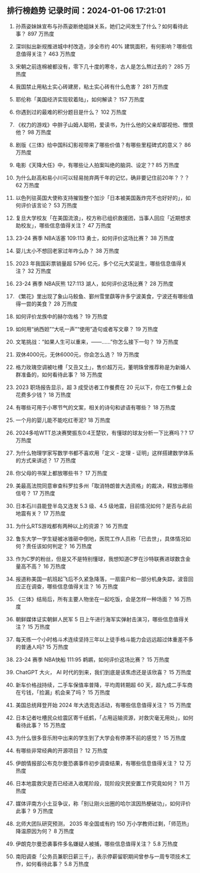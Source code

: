 
## 排行榜趋势 记录时间：2024-01-06 17:21:01
  
  1. 孙燕姿妹妹宣布与孙燕姿断绝姐妹关系，她们之间发生了什么？如何看待此事？ 897 万热度
    
  2. 深圳拟出新规推进城中村改造，涉全市约 40% 建筑面积，有何影响？哪些信息值得关注？ 463 万热度
    
  3. 宋朝之前连棉被都没有，零下几十度的寒冬，古人是怎么熬过去的？ 285 万热度
    
  4. 我国禁止用粘土实心砖建房，粘土实心砖有什么危害？ 281 万热度
    
  5. 耶伦称「美国经济实现软着陆」，如何解读？ 157 万热度
    
  6. 你遇到过的最难的积分题目是什么？ 102 万热度
    
  7. 《权力的游戏》中胖子山姆人聪明，爱读书，为什么他的父亲却鄙视他、憎恨他？ 98 万热度
    
  8. 剧版《三体》给中国科幻影视带来了哪些价值？有哪些里程碑式的意义？ 86 万热度
    
  9. 电影《天降大任》中，有哪些让人拍案叫绝的脑洞、设定？? 85 万热度
    
  10. 为什么赵高和易小川可以轻易抛弃两千年的记忆，确非要记住前20年？？？ 62 万热度
    
  11. 以色列驻英国大使称支持摧毁整个加沙「日本被美国轰炸完不也好好的」，如何评价该言论？ 53 万热度
    
  12. 复旦大学校友「在美国流浪」，校方称已组织救援团，当事人回应「近期想求助校友」，哪些信息值得关注？ 47 万热度
    
  13. 23-24 赛季 NBA活塞 109:113 勇士，如何评价这场比赛？ 38 万热度
    
  14. 婴儿太小不想回老家过年咋么办？ 38 万热度
    
  15. 2023 年我国彩票销量超 5796 亿元，多个亿元大奖诞生，哪些信息值得关注？ 32 万热度
    
  16. 23-24 赛季 NBA灰熊 127:113 湖人，如何评价这场比赛？ 28 万热度
    
  17. 《繁花》里出现了象山马鲛鱼、鄞州雪里蕻等许多宁波美食，宁波还有哪些值得一尝的美食？ 28 万热度
    
  18. 如何评价龙族中的赫尔佐格？ 19 万热度
    
  19. 如何用“纳西妲”“大吼一声”“使用”造句或者写文章？ 19 万热度
    
  20. 文笔挑战：“如果人生可以重来，——……”你怎么接下一句？ 19 万热度
    
  21. 双休4000元，无休6000元，你会怎么选？ 19 万热度
    
  22. 格力玫瑰空调被吐槽「又丑又土」，售价超万元，董明珠曾推荐称是为新婚人群准备的，如何看待此事？ 18 万热度
    
  23. 2023 职场报告显示，超 3 成受访者工作餐费在 20 元以下，你在工作餐上会花费多少钱？ 18 万热度
    
  24. 有哪些可用于小寒节气的文案，相关的诗句和谚语有哪些？ 18 万热度
    
  25. 一个月的婴儿能不能吃红枣泥? 18 万热度
    
  26. 2024多哈WTT总决赛樊振东0:4王楚钦，有懂球的球友分析一下比赛吗？? 17 万热度
    
  27. 为什么物理学家写数学书都不喜欢用「定义 - 定理 - 证明」这样搭建数学体系的方式来讲述？ 17 万热度
    
  28. 你父母的书架上都放哪些书？ 17 万热度
    
  29. 美最高法院同意审查科罗拉多州「取消特朗普大选资格」的裁决，释放出哪些信号？ 17 万热度
    
  30. 日本石川县能登半岛又连发 5.3 级、4.5 级地震，目前情况如何？是否与此前地震有关？ 17 万热度
    
  31. 为什么RTS游戏都有两种以上的资源？ 16 万热度
    
  32. 鲁东大学一学生疑被冰锥砸中倒地，医院工作人员称「已去世」，具体情况如何？责任该如何判定？ 16 万热度
    
  33. 作为C罗的粉丝，但是又不是特别懂球，我想知道C罗在沙特联赛进球数含金量高不高？ 16 万热度
    
  34. 报道称美国一航班起飞后不久紧急降落，一扇窗户和一部分机身失踪，波音回应正在调查，哪些信息值得关注？ 16 万热度
    
  35. 《三体》结局后，所有主要人物坐在一起吃饭，会是怎样一种场面？ 16 万热度
    
  36. 朝鲜媒体证实朝鲜人民军 5 日上午进行海军实弹射击演习，哪些信息值得关注？ 15 万热度
    
  37. 每天练一个小时格斗术连续坚持三年以上徒手格斗能力会远远超过体重差不多的普通人吗? 15 万热度
    
  38. 23-24 赛季 NBA快船 111:95 鹈鹕，如何评价这场比赛？ 15 万热度
    
  39. ChatGPT 大火， AI 时代的到来，我们到底是该焦虑还是该欣喜？ 15 万热度
    
  40. 新车价格战持续，二手车保值率普降，平均周转期超 60 天，超九成二手车商在亏钱，「捡漏」机会来了吗？ 15 万热度
    
  41. 美国总统拜登开始 2024 年大选竞选活动，有哪些信息值得关注？ 15 万热度
    
  42. 日本记者吐槽民众给震区寄千纸鹤，「占用运输资源，对救灾毫无用处」，如何看待此事？ 15 万热度
    
  43. 为什么很多音乐附中出来的学生到了大学会有停滞不前的感觉？ 15 万热度
    
  44. 有哪些非常经典的开源项目？ 12 万热度
    
  45. 伊朗情报部公布克尔曼恐袭事件初步调查结果，有哪些信息值得关注？ 12 万热度
    
  46. 日本地震救灾是否已经进入收尾阶段，现阶段灾民安置工作究竟如何？ 11 万热度
    
  47. 媒体评南方小土豆争议，称「别让刚火出圈的哈尔滨因热梗破功」，如何评价此事？ 9 万热度
    
  48. 北师大团队研究预测， 2035 年全国或有约 150 万小学教师过剩，「师范热」降温原因为何？ 8 万热度
    
  49. 伊朗克尔曼恐袭事件多名嫌疑人被捕，哪些信息值得关注？ 5.8 万热度
    
  50. 南阳调查「公务员兼职日薪三千」，表示停薪留职期间曾参与一周专项技术工作，如何看待此事？ 5.8 万热度
    